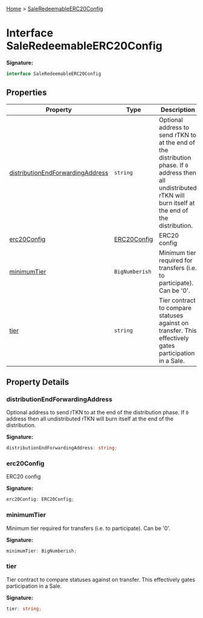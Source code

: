[Home](../index.md) &gt; [SaleRedeemableERC20Config](./saleredeemableerc20config.md)

# Interface SaleRedeemableERC20Config


<b>Signature:</b>

```typescript
interface SaleRedeemableERC20Config 
```

## Properties

|  Property | Type | Description |
|  --- | --- | --- |
|  [distributionEndForwardingAddress](./saleredeemableerc20config.md#distributionEndForwardingAddress-property) | `string` | Optional address to send rTKN to at the end of the distribution phase. If `0` address then all undistributed rTKN will burn itself at the end of the distribution. |
|  [erc20Config](./saleredeemableerc20config.md#erc20Config-property) | [ERC20Config](./erc20config.md) | ERC20 config |
|  [minimumTier](./saleredeemableerc20config.md#minimumTier-property) | `BigNumberish` | Minimum tier required for transfers (i.e. to participate). Can be '0'. |
|  [tier](./saleredeemableerc20config.md#tier-property) | `string` | Tier contract to compare statuses against on transfer. This effectively gates participation in a Sale. |

## Property Details

<a id="distributionEndForwardingAddress-property"></a>

### distributionEndForwardingAddress

Optional address to send rTKN to at the end of the distribution phase. If `0` address then all undistributed rTKN will burn itself at the end of the distribution.

<b>Signature:</b>

```typescript
distributionEndForwardingAddress: string;
```

<a id="erc20Config-property"></a>

### erc20Config

ERC20 config

<b>Signature:</b>

```typescript
erc20Config: ERC20Config;
```

<a id="minimumTier-property"></a>

### minimumTier

Minimum tier required for transfers (i.e. to participate). Can be '0'.

<b>Signature:</b>

```typescript
minimumTier: BigNumberish;
```

<a id="tier-property"></a>

### tier

Tier contract to compare statuses against on transfer. This effectively gates participation in a Sale.

<b>Signature:</b>

```typescript
tier: string;
```
